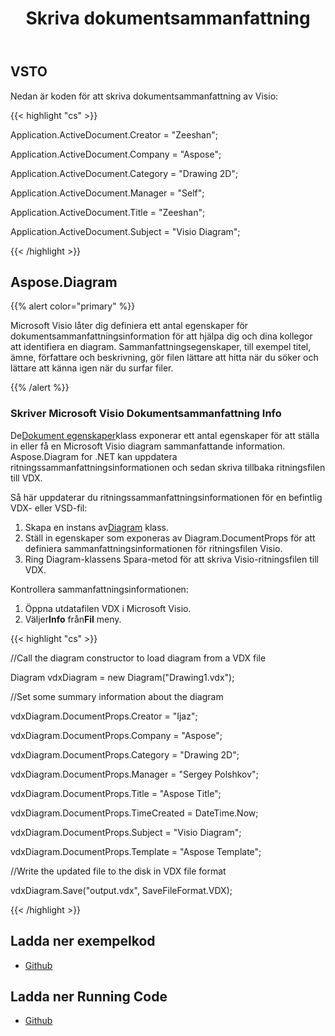 ﻿---
title: Skriva dokumentsammanfattning
type: docs
weight: 70
url: /sv/net/writing-document-summary/
---
## **VSTO**
Nedan är koden för att skriva dokumentsammanfattning av Visio:

{{< highlight "cs" >}}

  Application.ActiveDocument.Creator = "Zeeshan";

 Application.ActiveDocument.Company = "Aspose";

 Application.ActiveDocument.Category = "Drawing 2D";

 Application.ActiveDocument.Manager = "Self";

 Application.ActiveDocument.Title = "Zeeshan";

 Application.ActiveDocument.Subject = "Visio Diagram";


{{< /highlight >}}
## **Aspose.Diagram**
{{% alert color="primary" %}} 

Microsoft Visio låter dig definiera ett antal egenskaper för dokumentsammanfattningsinformation för att hjälpa dig och dina kollegor att identifiera en diagram. Sammanfattningsegenskaper, till exempel titel, ämne, författare och beskrivning, gör filen lättare att hitta när du söker och lättare att känna igen när du surfar filer.

{{% /alert %}} 
### **Skriver Microsoft Visio Dokumentsammanfattning Info**
 De[Dokument egenskaper](https://reference.aspose.com/diagram/net/aspose.diagram/documentproperties)klass exponerar ett antal egenskaper för att ställa in eller få en Microsoft Visio diagram sammanfattande information. Aspose.Diagram for .NET kan uppdatera ritningssammanfattningsinformationen och sedan skriva tillbaka ritningsfilen till VDX.

Så här uppdaterar du ritningssammanfattningsinformationen för en befintlig VDX- eller VSD-fil:

1.  Skapa en instans av[Diagram](https://reference.aspose.com/diagram/net/aspose.diagram/diagram) klass.
1. Ställ in egenskaper som exponeras av Diagram.DocumentProps för att definiera sammanfattningsinformationen för ritningsfilen Visio.
1. Ring Diagram-klassens Spara-metod för att skriva Visio-ritningsfilen till VDX.

Kontrollera sammanfattningsinformationen:

1. Öppna utdatafilen VDX i Microsoft Visio.
1.  Väljer**Info** från**Fil** meny.

{{< highlight "cs" >}}

  //Call the diagram constructor to load diagram from a VDX file

 Diagram vdxDiagram = new Diagram("Drawing1.vdx");

 //Set some summary information about the diagram

 vdxDiagram.DocumentProps.Creator = "Ijaz";

 vdxDiagram.DocumentProps.Company = "Aspose";

 vdxDiagram.DocumentProps.Category = "Drawing 2D";

 vdxDiagram.DocumentProps.Manager = "Sergey Polshkov";

 vdxDiagram.DocumentProps.Title = "Aspose Title";

 vdxDiagram.DocumentProps.TimeCreated = DateTime.Now;

 vdxDiagram.DocumentProps.Subject = "Visio Diagram";

 vdxDiagram.DocumentProps.Template = "Aspose Template";

 //Write the updated file to the disk in VDX file format

 vdxDiagram.Save("output.vdx", SaveFileFormat.VDX);


{{< /highlight >}}
## **Ladda ner exempelkod**
- [Github](https://github.com/aspose-diagram/Aspose.Diagram-for-.NET/releases/tag/AsposeDiagramVsVSTOv1.1)
## **Ladda ner Running Code**
- [Github](https://github.com/aspose-diagram/Aspose.Diagram-for-.NET/tree/master/Plugins/Aspose.Diagram%20Vs%20VSTO%20Visio/Code%20Comparison%20of%20Common%20Features/Writing%20Document%20Summary)
